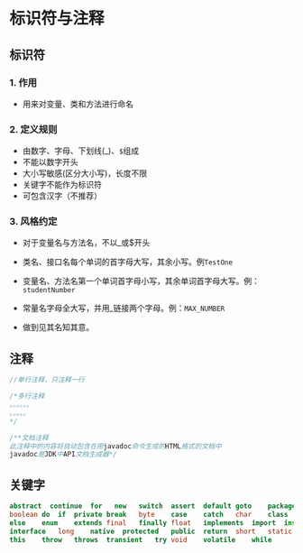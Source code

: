# 标识符与注释

## 标识符

### 1. 作用

- 用来对变量、类和方法进行命名

### 2. 定义规则

- 由数字、字母、下划线(_)、`$`组成
- 不能以数字开头
- 大小写敏感(区分大小写)，长度不限
- 关键字不能作为标识符
- 可包含汉字（不推荐）

### 3. 风格约定

- 对于变量名与方法名，不以_或$开头

- 类名、接口名每个单词的首字母大写，其余小写。例`TestOne`

- 变量名、方法名第一个单词首字母小写，其余单词首字母大写。例：`studentNumber`

- 常量名字母全大写，并用_链接两个字母。例：`MAX_NUMBER`

- 做到见其名知其意。


## 注释

```java
//单行注释，只注释一行

/*多行注释
。。。。。。
。。。。。
*/

/**文档注释
此注释中的内容将自动包含在用javadoc命令生成的HTML格式的文档中
javadoc是JDK中API文档生成器*/
```


## 关键字

```java
abstract  continue  for   new   switch  assert  default	goto	package	 synchronized  
boolean	do	if	private	break	byte	case	catch	char	class	const	double
else	enum	extends	final	finally	float	implements	import	instanceof	int
interface	long	native	protected	public	return	short	static	strictfp	super
this	throw	throws	transient	try	void	volatile	while
```

